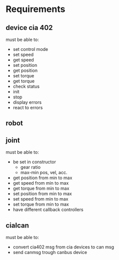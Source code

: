 Requirements
============


device cia 402
--------------

must be able to:
 - set control mode
 - set speed
 - get speed
 - set position
 - get position
 - set torque
 - get torque
 - check status
 - init
 - stop
 - display errors
 - react to errors


robot
-----

joint
-----
must be able to:
 - be set in constructor
   - gear ratio
   - max-min pos, vel, acc.
 - get position from min to max
 - get speed from min to max
 - get torque from min to max
 - set position from min to max
 - set speed from min to max
 - set torque from min to max
 - have different callback controllers

ciaIcan
-------
must be able to:
  - convert cia402 msg from cia devices to can msg
  - send canmsg trough canbus device
